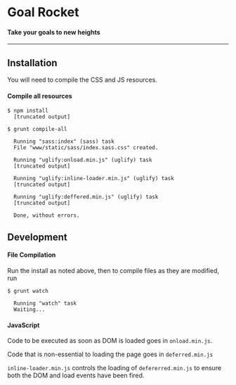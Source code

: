 # Goal Rocket
#### Take your goals to new heights


----

## Installation

You will need to compile the CSS and JS resources.

#### Compile all resources

    $ npm install
      [truncated output]
    
    $ grunt compile-all
      
      Running "sass:index" (sass) task
      File "www/static/sass/index.sass.css" created.
      
      Running "uglify:onload.min.js" (uglify) task
      [truncated output]
      
      Running "uglify:inline-loader.min.js" (uglify) task
      [truncated output]
      
      Running "uglify:deffered.min.js" (uglify) task
      [truncated output]
      
      Done, without errors.

## Development

#### File Compilation

Run the install as noted above, then to compile files as they are modified, run

    $ grunt watch
      
      Running "watch" task
      Waiting...


#### JavaScript
    
Code to be executed as soon as DOM is loaded goes in ``onload.min.js``.

Code that is non-essential to loading the page goes in ``deferred.min.js``

``inline-loader.min.js`` controls the loading of ``defererred.min.js`` to ensure
both the DOM and load events have been fired.

